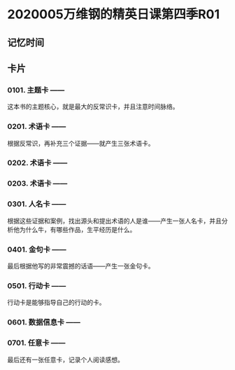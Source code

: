 # 2020005万维钢的精英日课第四季R01

## 记忆时间

## 卡片

### 0101. 主题卡 ——

这本书的主题核心，就是最大的反常识卡，并且注意时间脉络。

### 0201. 术语卡 ——

根据反常识，再补充三个证据——就产生三张术语卡。

### 0202. 术语卡 ——

### 0203. 术语卡 ——

### 0301. 人名卡 ——

根据这些证据和案例，找出源头和提出术语的人是谁——产生一张人名卡，并且分析他为什么牛，有哪些作品，生平经历是什么。

### 0401. 金句卡 ——

最后根据他写的非常震撼的话语——产生一张金句卡。

### 0501. 行动卡 ——

行动卡是能够指导自己的行动的卡。

### 0601. 数据信息卡 ——

### 0701. 任意卡 ——

最后还有一张任意卡，记录个人阅读感想。

